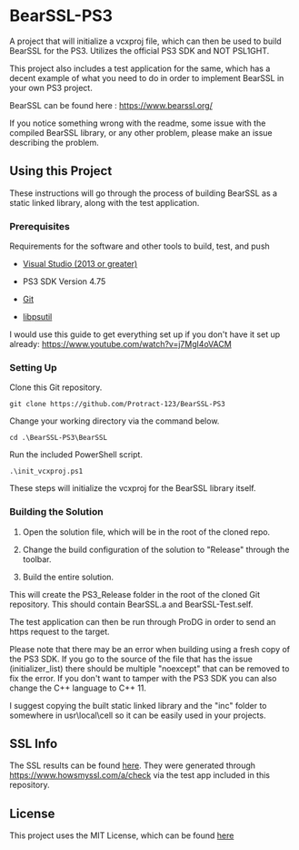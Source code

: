 # BearSSL-PS3

A project that will initialize a vcxproj file, which can then be used to build BearSSL for the PS3. Utilizes the official PS3 SDK and NOT PSL1GHT.

This project also includes a test application for the same, which has a decent example of what you need to do in order to implement BearSSL in your own PS3 project.

BearSSL can be found here : https://www.bearssl.org/

If you notice something wrong with the readme, some issue with the compiled BearSSL library, or any other problem, please make an issue describing the problem.

## Using this Project

These instructions will go through the process of building BearSSL as a static linked library, along with the test application.

### Prerequisites

Requirements for the software and other tools to build, test, and push 

- [Visual Studio (2013 or greater)](https://visualstudio.microsoft.com/downloads/)

- PS3 SDK Version 4.75

- [Git](https://git-scm.com/downloads)

- [libpsutil](https://github.com/skiff/libpsutil/releases)

I would use this guide to get everything set up if you don't have it set up already: https://www.youtube.com/watch?v=j7Mgl4oVACM

### Setting Up

Clone this Git repository.

    git clone https://github.com/Protract-123/BearSSL-PS3

Change your working directory via the command below.

    cd .\BearSSL-PS3\BearSSL

Run the included PowerShell script.

    .\init_vcxproj.ps1

These steps will initialize the vcxproj for the BearSSL library itself.

### Building the Solution

1. Open the solution file, which will be in the root of the cloned repo.

2. Change the build configuration of the solution to "Release" through the toolbar.

3. Build the entire solution.

This will create the PS3_Release folder in the root of the cloned Git repository. This should contain BearSSL.a and BearSSL-Test.self.

The test application can then be run through ProDG in order to send an https request to the target.

Please note that there may be an error when building using a fresh copy of the PS3 SDK. If you go to the source of the file that has the issue (initializer_list) there should be multiple "noexcept" that can be removed to fix the error. If you don't want to tamper with the PS3 SDK you can also change the C++ language to C++ 11.  

I suggest copying the built static linked library and the "inc" folder to somewhere in usr\local\cell so it can be easily used in your projects.

## SSL Info

The SSL results can be found [here](ssl_info.json). They were generated through https://www.howsmyssl.com/a/check via the test app included in this repository.

## License

This project uses the MIT License, which can be found [here](LICENSE)

